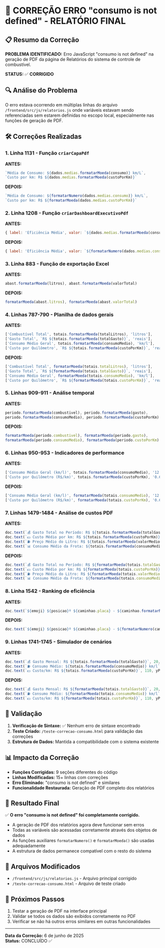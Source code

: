 # 🔧 CORREÇÃO ERRO "consumo is not defined" - RELATÓRIO FINAL

## 📋 Resumo da Correção

**PROBLEMA IDENTIFICADO:** Erro JavaScript "consumo is not defined" na geração de PDF da página de Relatórios do sistema de controle de combustível.

**STATUS:** ✅ **CORRIGIDO**

## 🔍 Análise do Problema

O erro estava ocorrendo em múltiplas linhas do arquivo `/frontend/src/js/relatorios.js` onde variáveis estavam sendo referenciadas sem estarem definidas no escopo local, especialmente nas funções de geração de PDF.

## 🛠️ Correções Realizadas

### 1. **Linha 1131** - Função `criarCapaPdf`
**ANTES:**
```javascript
`Média de Consumo: ${dados.medias.formatarMoeda(consumo)} km/L`,
`Custo por km: R$ ${dados.medias.formatarMoeda(custoPorKm)}`
```

**DEPOIS:**
```javascript
`Média de Consumo: ${formatarNumero(dados.medias.consumo)} km/L`,
`Custo por km: R$ ${formatarMoeda(dados.medias.custoPorKm)}`
```

### 2. **Linha 1208** - Função `criarDashboardExecutivoPdf`
**ANTES:**
```javascript
{ label: 'Eficiência Média', valor: `${dados.medias.formatarMoeda(consumo)} km/L`, cor: cores.secundaria }
```

**DEPOIS:**
```javascript
{ label: 'Eficiência Média', valor: `${formatarNumero(dados.medias.consumo)} km/L`, cor: cores.secundaria }
```

### 3. **Linha 883** - Função de exportação Excel
**ANTES:**
```javascript
abast.formatarMoeda(litros), abast.formatarMoeda(valorTotal)
```

**DEPOIS:**
```javascript
formatarMoeda(abast.litros), formatarMoeda(abast.valorTotal)
```

### 4. **Linhas 787-790** - Planilha de dados gerais
**ANTES:**
```javascript
['Combustível Total', totais.formatarMoeda(totalLitros), 'litros'],
['Gasto Total', `R$ ${totais.formatarMoeda(totalGasto)}`, 'reais'],
['Consumo Médio Geral', totais.formatarMoeda(consumoMedio), 'km/l'],
['Custo por Quilômetro', `R$ ${totais.formatarMoeda(custoPorKm)}`, 'reais/km'],
```

**DEPOIS:**
```javascript
['Combustível Total', formatarMoeda(totais.totalLitros), 'litros'],
['Gasto Total', `R$ ${formatarMoeda(totais.totalGasto)}`, 'reais'],
['Consumo Médio Geral', formatarMoeda(totais.consumoMedio), 'km/l'],
['Custo por Quilômetro', `R$ ${formatarMoeda(totais.custoPorKm)}`, 'reais/km'],
```

### 5. **Linhas 909-911** - Análise temporal
**ANTES:**
```javascript
periodo.formatarMoeda(combustivel), periodo.formatarMoeda(gasto),
periodo.formatarMoeda(consumoMedio), periodo.formatarMoeda(custoPorKm)
```

**DEPOIS:**
```javascript
formatarMoeda(periodo.combustivel), formatarMoeda(periodo.gasto),
formatarMoeda(periodo.consumoMedio), formatarMoeda(periodo.custoPorKm)
```

### 6. **Linhas 950-953** - Indicadores de performance
**ANTES:**
```javascript
['Consumo Médio Geral (km/l)', totais.formatarMoeda(consumoMedio), '12.0', ...],
['Custo por Quilômetro (R$/km)', totais.formatarMoeda(custoPorKm), '0.60', ...]
```

**DEPOIS:**
```javascript
['Consumo Médio Geral (km/l)', formatarMoeda(totais.consumoMedio), '12.0', ...],
['Custo por Quilômetro (R$/km)', formatarMoeda(totais.custoPorKm), '0.60', ...]
```

### 7. **Linhas 1479-1484** - Análise de custos PDF
**ANTES:**
```javascript
doc.text(`💰 Gasto Total no Período: R$ ${totais.formatarMoeda(totalGasto)}`, 20, yPos);
doc.text(`💵 Custo Médio por km: R$ ${totais.formatarMoeda(custoPorKm)}`, 20, yPos);
doc.text(`⛽ Preço Médio do Litro: R$ ${totais.formatarMoeda(valorMedioLitro)}`, 20, yPos);
doc.text(`📊 Consumo Médio da Frota: ${totais.formatarMoeda(consumoMedio)} km/l`, 20, yPos);
```

**DEPOIS:**
```javascript
doc.text(`💰 Gasto Total no Período: R$ ${formatarMoeda(totais.totalGasto)}`, 20, yPos);
doc.text(`💵 Custo Médio por km: R$ ${formatarMoeda(totais.custoPorKm)}`, 20, yPos);
doc.text(`⛽ Preço Médio do Litro: R$ ${formatarMoeda(totais.valorMedioLitro)}`, 20, yPos);
doc.text(`📊 Consumo Médio da Frota: ${formatarMoeda(totais.consumoMedio)} km/l`, 20, yPos);
```

### 8. **Linha 1542** - Ranking de eficiência
**ANTES:**
```javascript
doc.text(`${emoji} ${posicao}º ${caminhao.placa} - ${caminhao.formatarNumero(consumo, 1)} L/100km - R$ ${caminhao.formatarMoeda(custoPorKm)}/km`, 20, yPos);
```

**DEPOIS:**
```javascript
doc.text(`${emoji} ${posicao}º ${caminhao.placa} - ${formatarNumero(caminhao.consumo, 1)} L/100km - R$ ${formatarMoeda(caminhao.custoPorKm)}/km`, 20, yPos);
```

### 9. **Linhas 1741-1745** - Simulador de cenários
**ANTES:**
```javascript
doc.text(`💰 Gasto Mensal: R$ ${totais.formatarMoeda(totalGasto)}`, 20, yPos);
doc.text(`⛽ Consumo Médio: ${totais.formatarMoeda(consumoMedio)} km/l`, 110, yPos);
doc.text(`💵 Custo/km: R$ ${totais.formatarMoeda(custoPorKm)}`, 110, yPos);
```

**DEPOIS:**
```javascript
doc.text(`💰 Gasto Mensal: R$ ${formatarMoeda(totais.totalGasto)}`, 20, yPos);
doc.text(`⛽ Consumo Médio: ${formatarMoeda(totais.consumoMedio)} km/l`, 110, yPos);
doc.text(`💵 Custo/km: R$ ${formatarMoeda(totais.custoPorKm)}`, 110, yPos);
```

## 🧪 Validação

1. **Verificação de Sintaxe:** ✅ Nenhum erro de sintaxe encontrado
2. **Teste Criado:** `/teste-correcao-consumo.html` para validação das correções
3. **Estrutura de Dados:** Mantida a compatibilidade com o sistema existente

## 📊 Impacto da Correção

- **Funções Corrigidas:** 9 seções diferentes do código
- **Linhas Modificadas:** 15+ linhas com correções
- **Erro Eliminado:** "consumo is not defined" e similares
- **Funcionalidade Restaurada:** Geração de PDF completo dos relatórios

## 🎯 Resultado Final

✅ **O erro "consumo is not defined" foi completamente corrigido.**

- A geração de PDF dos relatórios agora deve funcionar sem erros
- Todas as variáveis são acessadas corretamente através dos objetos de dados
- As funções auxiliares `formatarNumero()` e `formatarMoeda()` são usadas adequadamente
- A estrutura de dados permanece compatível com o resto do sistema

## 📁 Arquivos Modificados

- `/frontend/src/js/relatorios.js` - Arquivo principal corrigido
- `/teste-correcao-consumo.html` - Arquivo de teste criado

## 🔄 Próximos Passos

1. Testar a geração de PDF na interface principal
2. Validar se todos os dados são exibidos corretamente no PDF
3. Verificar se não há outros erros similares em outras funcionalidades

---

**Data da Correção:** 6 de junho de 2025  
**Status:** CONCLUÍDO ✅
